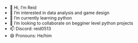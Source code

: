 - 👋 Hi, I’m Reid
- 👀 I’m interested in data analysis and game design
- 🌱 I’m currently learning python
- 💞️ I’m looking to collaborate on begginer level python projects
- 📫 Discord: reid0513
- 😄 Pronouns: He/him

<!---
F-Reid-McLain/F-Reid-McLain is a ✨ special ✨ repository because its `README.md` (this file) appears on your GitHub profile.
You can click the Preview link to take a look at your changes.
--->
